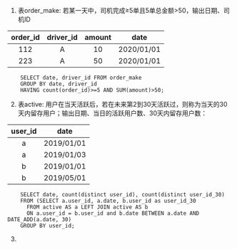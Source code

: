 1. 表order_make: 若某一天中，司机完成≥5单且5单总金额>50，输出日期、司机ID  

|order_id|driver_id|amount|date|  
|:---:|:---:|:---:|:---:|  
|112|A|10|2020/01/01|  
|223|A|50|2020/01/01|  
```
    SELECT date, driver_id FROM order_make
    GROUP BY date, driver_id
    HAVING count(order_id)>=5 AND SUM(amount)>50;
```

2. 表active: 用户在当天活跃后，若在未来第2到30天活跃过，则称为当天的30天内留存用户；输出日期、当日的活跃用户数、30天内留存用户数：

|user_id|date|  
|:---:|:---:|  
|a|2019/01/01|
|a|2019/01/03|
|b|2019/01/01|
|b|2019/05/01|
```
    SELECT date, count(distinct user_id), count(distinct user_id_30)
    FROM (SELECT a.user_id, a.date, b.user_id as user_id_30
      FROM active AS a LEFT JOIN active AS b
      ON a.user_id = b.user_id and b.date BETWEEN a.date AND DATE_ADD(a.date, 30)
    GROUP BY user_id;
```

3. 
